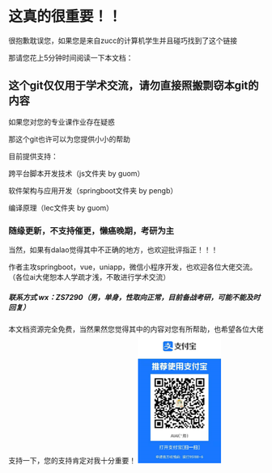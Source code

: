 # 这真的很重要！！

很抱歉耽误您，如果您是来自zucc的计算机学生并且碰巧找到了这个链接

那请您花上5分钟时间阅读一下本文档：

## 这个git仅仅用于学术交流，请勿直接照搬剽窃本git的内容

如果您对您的专业课作业存在疑惑

那这个git也许可以为您提供小小的帮助

目前提供支持：

跨平台脚本开发技术（js文件夹 by guom）

软件架构与应用开发（springboot文件夹 by pengb）

编译原理（lec文件夹 by guom）

### 随缘更新，不支持催更，懒癌晚期，考研为主

当然，如果有dalao觉得其中不正确的地方，也欢迎批评指正！！！

作者主攻springboot，vue，uniapp，微信小程序开发，也欢迎各位大佬交流。（各位ai大佬恕本人学疏才浅，不敢进行学术交流）

##### 联系方式    wx：ZS7290（男，单身，性取向正常，目前备战考研，可能不能及时回复）

本文档资源完全免费，当然果然您觉得其中的内容对您有所帮助，也希望各位大佬支持一下，您的支持肯定对我十分重要！
<img src="https://github.com/aiai0603/zs_work/blob/master/alipay1.png" alt="image-20210330193208537" style="zoom:25%;" />

